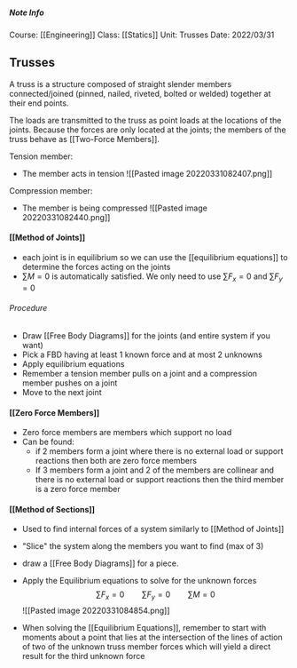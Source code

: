 ##### Note Info
Course: [[Engineering]]
Class: [[Statics]]
Unit: Trusses
Date: 2022/03/31

## Trusses
A truss is a structure composed of straight slender members connected/joined (pinned, nailed, riveted, bolted or welded) together at their end points.

The loads are transmitted to the truss as point loads at the locations of the joints. Because the forces are only located at the joints; the members of the truss behave as [[Two-Force Members]].

Tension member:
- The member acts in tension
![[Pasted image 20220331082407.png]]

Compression member:
- The member is being compressed
![[Pasted image 20220331082440.png]]

#### [[Method of Joints]]
- each joint is in equilibrium so we can use the [[equilibrium equations]] to determine the forces acting on the joints
- $\sum M = 0$ is automatically satisfied. We only need to use $\sum F_x = 0$ and $\sum F_y = 0$

 ###### Procedure
 - Draw [[Free Body Diagrams]] for the joints (and entire system if you want)
 - Pick a FBD having at least 1 known force and at most 2 unknowns
 - Apply equilibrium equations
 - Remember a tension member pulls on a joint and a compression member pushes on a joint
 - Move to the next joint

#### [[Zero Force Members]]
- Zero force members are members which support no load
- Can be found:
	- if 2 members form a joint where there is no external load or support reactions then both are zero force members
	- If 3 members form a joint and 2 of the members are collinear and there is no external load or support reactions then the third member is a zero force member

#### [[Method of Sections]]
- Used to find internal forces of a system similarly to [[Method of Joints]]
- "Slice" the system along the members you want to find (max of 3)
- draw a [[Free Body Diagrams]] for a piece.
- Apply the Equilibrium equations to solve for the unknown forces
$$ \sum F_x = 0 \qquad \sum F_y = 0 \qquad \sum M = 0 $$
![[Pasted image 20220331084854.png]]

- When solving the [[Equilibrium Equations]], remember to start with moments about a point that lies at the intersection of the lines of action of two of the unknown truss member forces which will yield a direct result for the third unknown force

